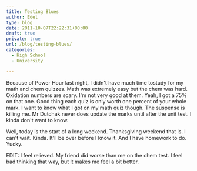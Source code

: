 ```yaml
---
title: Testing Blues
author: Edel
type: blog
date: 2011-10-07T22:22:31+00:00
draft: true
private: true
url: /blog/testing-blues/
categories:
  - High School
  - University

---
```

Because of Power Hour last night, I didn't have much time tostudy for my math and chem quizzes. Math was extremely easy but the chem was hard. Oxidation numbers are scary. I'm not very good at them. Yeah, I got a 75% on that one. Good thing each quiz is only worth one percent of your whole mark. I want to know what I got on my math quiz though. The suspense is killing me. Mr Dutchak never does update the marks until after the unit test. I kinda don't want to know.

Well, today is the start of a long weekend. Thanksgiving weekend that is. I can't wait. Kinda. It'll be over before I know it. And I have homework to do. Yucky.

EDIT: I feel relieved. My friend did worse than me on the chem test. I feel bad thinking that way, but it makes me feel a bit better.


